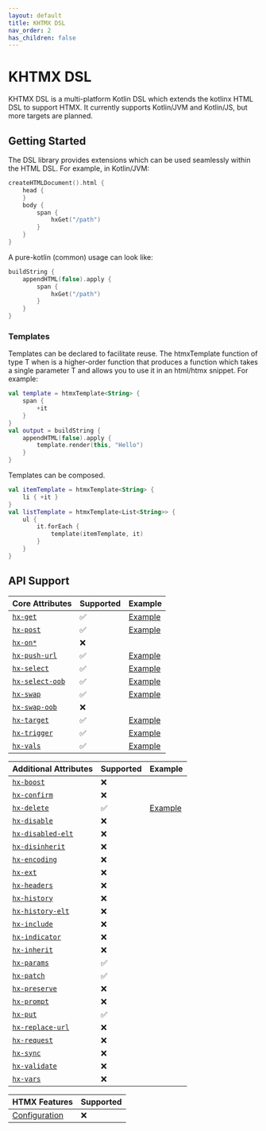 ```yaml
---
layout: default
title: KHTMX DSL
nav_order: 2
has_children: false
---
```


# KHTMX DSL

KHTMX DSL is a multi-platform Kotlin DSL which extends the kotlinx HTML DSL to support HTMX. It currently supports Kotlin/JVM and Kotlin/JS, but more targets are planned.

## Getting Started
The DSL library provides extensions which can be used seamlessly within the HTML DSL. For example, in Kotlin/JVM:
```kotlin
createHTMLDocument().html {
    head {
    }
    body {
        span {
            hxGet("/path")
        }
    }
}
```

A pure-kotlin (common) usage can look like:
```kotlin
buildString {
    appendHTML(false).apply {
        span {
            hxGet("/path")
        }
    }
}
```

### Templates

Templates can be declared to facilitate reuse. The htmxTemplate function of type T when is a higher-order function that produces a function which takes a single parameter T and allows you to use it in an html/htmx snippet. For example:

```kotlin
val template = htmxTemplate<String> {
    span {
        +it
    }
}
val output = buildString {
    appendHTML(false).apply {
        template.render(this, "Hello")
    }
}
```

Templates can be composed.

```kotlin
val itemTemplate = htmxTemplate<String> {
    li { +it }
}
val listTemplate = htmxTemplate<List<String>> {
    ul {
        it.forEach {
            template(itemTemplate, it)
        }
    }
}
```

## API Support

| Core Attributes                                               | Supported | Example                                                                                                                                       |
|---------------------------------------------------------------|-----------|-----------------------------------------------------------------------------------------------------------------------------------------------|
| [`hx-get`](https://htmx.org/attributes/hx-get/)               | ✅         | [Example](https://github.com/wakingrufus/khtmx/blob/main/khtmx-dsl/src/commonTest/kotlin/com/github/wakingrufus/htmx/exemplar/HxGet.kt)       |
| [`hx-post`](https://htmx.org/attributes/hx-post/)             | ✅         | [Example](https://github.com/wakingrufus/khtmx/blob/main/khtmx-dsl/src/commonTest/kotlin/com/github/wakingrufus/htmx/exemplar/HxPost.kt)      |
| [`hx-on*`](https://htmx.org/attributes/hx-on/)                | ❌         |                                                                                                                                               |
| [`hx-push-url`](https://htmx.org/attributes/hx-push-url/)     | ✅         | [Example](https://github.com/wakingrufus/khtmx/blob/main/khtmx-dsl/src/commonTest/kotlin/com/github/wakingrufus/htmx/exemplar/HxPushUrl.kt)   |
| [`hx-select`](https://htmx.org/attributes/hx-select/)         | ✅         | [Example](https://github.com/wakingrufus/khtmx/blob/main/khtmx-dsl/src/commonTest/kotlin/com/github/wakingrufus/htmx/exemplar/HxSelect.kt)    |
| [`hx-select-oob`](https://htmx.org/attributes/hx-select-oob/) | ✅         | [Example](https://github.com/wakingrufus/khtmx/blob/main/khtmx-dsl/src/commonTest/kotlin/com/github/wakingrufus/htmx/exemplar/HxSelectOob.kt) |
| [`hx-swap`](https://htmx.org/attributes/hx-swap/)             | ✅         | [Example](https://github.com/wakingrufus/khtmx/blob/main/khtmx-dsl/src/commonTest/kotlin/com/github/wakingrufus/htmx/exemplar/HxSwap.kt)      |
| [`hx-swap-oob`](https://htmx.org/attributes/hx-swap-oob/)     | ❌         |                                                                                                                                               |
| [`hx-target`](https://htmx.org/attributes/hx-target/)         | ✅         | [Example](https://github.com/wakingrufus/khtmx/blob/main/khtmx-dsl/src/commonTest/kotlin/com/github/wakingrufus/htmx/exemplar/HxTarget.kt)    |
| [`hx-trigger`](https://htmx.org/attributes/hx-trigger/)       | ✅         | [Example](https://github.com/wakingrufus/khtmx/blob/main/khtmx-dsl/src/commonTest/kotlin/com/github/wakingrufus/htmx/exemplar/HxTrigger.kt)   |
| [`hx-vals`](https://htmx.org/attributes/hx-vals/)             | ✅         | [Example](https://github.com/wakingrufus/khtmx/blob/main/khtmx-dsl/src/commonTest/kotlin/com/github/wakingrufus/htmx/exemplar/HxVals.kt)      |

| Additional Attributes                                             | Supported | Example                                                                                                                                    |
|-------------------------------------------------------------------|-----------|--------------------------------------------------------------------------------------------------------------------------------------------|
| [`hx-boost`](https://htmx.org/attributes/hx-boost/)               | ❌         |                                                                                                                                            |
| [`hx-confirm`](https://htmx.org/attributes/hx-confirm/)           | ❌         |                                                                                                                                            |
| [`hx-delete`](https://htmx.org/attributes/hx-delete/)             | ✅         | [Example](https://github.com/wakingrufus/khtmx/blob/main/khtmx-dsl/src/commonTest/kotlin/com/github/wakingrufus/htmx/exemplar/HxDelete.kt) |
| [`hx-disable`](https://htmx.org/attributes/hx-disable/)           | ❌         |
| [`hx-disabled-elt`](https://htmx.org/attributes/hx-disabled-elt/) | ❌         |
| [`hx-disinherit`](https://htmx.org/attributes/hx-disinherit/)     | ❌         |
| [`hx-encoding`](https://htmx.org/attributes/hx-encoding/)         | ❌         |
| [`hx-ext`](https://htmx.org/attributes/hx-ext/)                   | ❌         |
| [`hx-headers`](https://htmx.org/attributes/hx-headers/)           | ❌         |
| [`hx-history`](https://htmx.org/attributes/hx-history/)           | ❌         |
| [`hx-history-elt`](https://htmx.org/attributes/hx-history-elt/)   | ❌         |
| [`hx-include`](https://htmx.org/attributes/hx-include/)           | ❌         |
| [`hx-indicator`](https://htmx.org/attributes/hx-indicator/)       | ❌         |
| [`hx-inherit`](https://htmx.org/attributes/hx-inherit/)           | ❌         |
| [`hx-params`](https://htmx.org/attributes/hx-params/)             | ✅         |
| [`hx-patch`](https://htmx.org/attributes/hx-patch/)               | ✅         |
| [`hx-preserve`](https://htmx.org/attributes/hx-preserve/)         | ❌         |
| [`hx-prompt`](https://htmx.org/attributes/hx-prompt/)             | ❌         |
| [`hx-put`](https://htmx.org/attributes/hx-put/)                   | ✅         |
| [`hx-replace-url`](https://htmx.org/attributes/hx-replace-url/)   | ❌         |
| [`hx-request`](https://htmx.org/attributes/hx-request/)           | ❌         |
| [`hx-sync`](https://htmx.org/attributes/hx-sync/)                 | ❌         |
| [`hx-validate`](https://htmx.org/attributes/hx-validate/)         | ❌         |
| [`hx-vars`](https://htmx.org/attributes/hx-vars/)                 | ❌         |

| HTMX Features                                       | Supported  |
|-----------------------------------------------------|------------|
| [Configuration](https://htmx.org/reference/#config) | ❌          |
